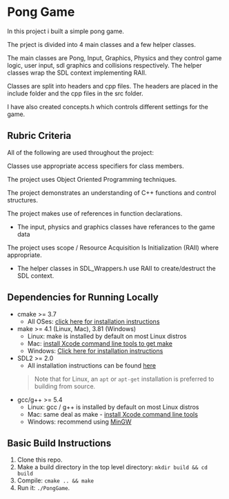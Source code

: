# Pong Game

In this project i built a simple pong game.

The prject is divided into 4 main classes and a few helper classes.

The main classes are Pong, Input, Graphics, Physics and they control game logic, user input, sdl graphics and collisions respectively.
The helper classes wrap the SDL context implementing RAII.

Classes are split into headers and cpp files. The headers are placed in the include folder and the cpp files in the src folder.

I have also created concepts.h which controls different settings for the game.

## Rubric Criteria

All of the following are used throughout the project:

Classes use appropriate access specifiers for class members.

The project uses Object Oriented Programming techniques.

The project demonstrates an understanding of C++ functions and control structures.

The project makes use of references in function declarations.
* The input, physics and graphics classes have referances to the game data

The project uses scope / Resource Acquisition Is Initialization (RAII) where appropriate.
* The helper classes in SDL_Wrappers.h use RAII to create/destruct the SDL context.

## Dependencies for Running Locally
* cmake >= 3.7
  * All OSes: [click here for installation instructions](https://cmake.org/install/)
* make >= 4.1 (Linux, Mac), 3.81 (Windows)
  * Linux: make is installed by default on most Linux distros
  * Mac: [install Xcode command line tools to get make](https://developer.apple.com/xcode/features/)
  * Windows: [Click here for installation instructions](http://gnuwin32.sourceforge.net/packages/make.htm)
* SDL2 >= 2.0
  * All installation instructions can be found [here](https://wiki.libsdl.org/Installation)
  >Note that for Linux, an `apt` or `apt-get` installation is preferred to building from source.
* gcc/g++ >= 5.4
  * Linux: gcc / g++ is installed by default on most Linux distros
  * Mac: same deal as make - [install Xcode command line tools](https://developer.apple.com/xcode/features/)
  * Windows: recommend using [MinGW](http://www.mingw.org/)

## Basic Build Instructions

1. Clone this repo.
2. Make a build directory in the top level directory: `mkdir build && cd build`
3. Compile: `cmake .. && make`
4. Run it: `./PongGame`.